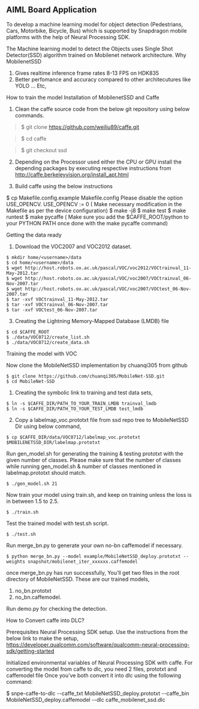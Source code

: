 ## AIML Board Application

To develop a machine learning model for object detection (Pedestrians, Cars, Motorbike, Bicycle, Bus)  which is supported by Snapdragon mobile platforms with the help of Neural Processing SDK.

The Machine learning model to detect the Objects uses Single Shot Detector(SSD) algorithm trained on Mobilenet network architecture.
Why MobilenetSSD 

1. Gives realtime inference frame rates 8-13 FPS on HDK835
2. Better perfomance and accuracy compared to other architecutures like YOLO ... Etc,

How to train the model
Installation of MobilenetSSD and Caffe 

1. Clean the caffe source code from the below git repository using below commands.

>$ git clone https://github.com/weiliu89/caffe.git

>$ cd caffe

>$ git checkout ssd

2. Depending on the Processor used either the CPU or GPU install the depending packages by executing respective instructions from http://caffe.berkeleyvision.org/install_apt.html

3. Build caffe using the below instructions

 $ cp Makefile.config.example Makefile.config
Please disable the option USE_OPENCV. USE_OPENCV := 0
( Make necessary modification  in the Makefile as per the device configuration)
 $ make -j8
 $ make test
 $ make runtest
 $ make pycaffe
 ( Make sure you add the $CAFFE_ROOT/python to your PYTHON PATH once done with the make pycaffe command)



Getting the data ready

1. Download the VOC2007 and VOC2012 dataset.
```
$ mkdir home/<username>/data
$ cd home/<username>/data
$ wget http://host.robots.ox.ac.uk/pascal/VOC/voc2012/VOCtrainval_11-May-2012.tar
$ wget http://host.robots.ox.ac.uk/pascal/VOC/voc2007/VOCtrainval_06-Nov-2007.tar
$ wget http://host.robots.ox.ac.uk/pascal/VOC/voc2007/VOCtest_06-Nov-2007.tar
$ tar -xvf VOCtrainval_11-May-2012.tar
$ tar -xvf VOCtrainval_06-Nov-2007.tar
$ tar -xvf VOCtest_06-Nov-2007.tar
```
3. Creating the Lightning Memory-Mapped Database
(LMDB) file
```
$ cd $CAFFE_ROOT
$ ./data/VOC0712/create_list.sh
$ ./data/VOC0712/create_data.sh
```



Training the model with VOC

Now clone the MobileNetSSD implementation by chuanqi305 from github

```
$ git clone https://github.com/chuanqi305/MobileNet-SSD.git
$ cd MobileNet-SSD

```

1. Creating the symbolic link to training and test data sets,
```
$ ln -s $CAFFE_DIR/PATH_TO_YOUR_TRAIN_LMDB trainval_lmdb
$ ln -s $CAFFE_DIR/PATH_TO_YOUR_TEST_LMDB test_lmdb
```
2. Copy a labelmap_voc.prototxt file from ssd repo tree to MobileNetSSD Dir using below command,
```
$ cp $CAFFE_DIR/data/VOC0712/labelmap_voc.prototxt $MOBILENETSSD_DIR/labelmap.prototxt
```

Run gen_model.sh for generating the training & testing prototxt with the given number of classes. Please make sure that the number of classes while running gen_model.sh & number of classes mentioned in labelmap.prototxt should match.
```
$ ./gen_model.sh 21
```

Now train your model using train.sh, and keep on training unless the loss is in between 1.5 to 2.5.
```
$ ./train.sh
```

Test the trained model with test.sh script.
```
$ ./test.sh
```
Run merge_bn.py to generate your own no-bn caffemodel if necessary.
```
$ python merge_bn.py --model example/MobileNetSSD_deploy.prototxt --weights snapshot/mobilenet_iter_xxxxxx.caffemodel
```
once merge_bn.py has run successfully, You’ll get two files in the root directory of MobileNetSSD.
These are our trained models,

1. no_bn.prototxt
2. no_bn.caffemodel.

Run demo.py for checking the detection.


How to Convert caffe into DLC?

Prerequisites
Neural Processing SDK setup. Use the instructions from the below link to make the setup,
https://developer.qualcomm.com/software/qualcomm-neural-processing-sdk/getting-started

Initialized environmental variables of Neural Processing SDK with caffe.
For converting the model from caffe to dlc, you need 2 files,  prototxt and caffemodel file
Once you’ve both convert it into dlc using the following command:

$ snpe-caffe-to-dlc --caffe_txt MobileNetSSD_deploy.prototxt --caffe_bin MobileNetSSD_deploy.caffemodel --dlc caffe_mobilenet_ssd.dlc
